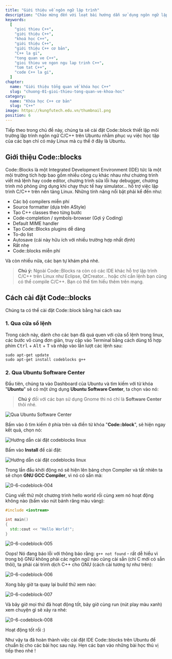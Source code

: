 ```yaml
---
title: "Giới thiệu về ngôn ngữ lập trình"
description: "Chào mừng đến với loạt bài hướng dẫn sử dụng ngôn ngữ lập trình C++! Loạt bài hướng dẫn này được thiết kế cho những người chưa hoặc biết một ít lập trình."
keywords:
  [
    "gioi thieu C++",
    "giới thiệu C++",
    "khoá học C++",
    "giới thiệu C++",
    "giới thiệu C++ cơ bản",
    "C++ la gi",
    "tong quan ve C++",
    "gioi thieu ve ngon ngu lap trinh C++",
    "tom tat C++",
    "code C++ la gi",
  ]
chapter:
  name: "Giới thiệu tổng quan về khóa học C++"
  slug: "chuong-01-gioi-thieu-tong-quan-ve-khoa-hoc"
category:
  name: "Khóa học C++ cơ bản"
  slug: "C++"
image: https://kungfutech.edu.vn/thumbnail.png
position: 6
---
```


Tiếp theo trong chủ đề này, chúng ta sẽ cài đặt Code::block thiết lập môi
trường lập trình ngôn ngữ C/C++ trên Ubuntu nhằm phục vụ việc học tập của các
bạn chỉ có máy Linux mà cụ thể ở đây là Ubuntu.

## Giới thiệu Code::blocks

Code::Blocks là một Integrated Development Environment (IDE) tức là một môi
trường tích hợp bao gồm nhiều công cụ khác nhau như chương trình viết mã
lệnh hay code editor, chương trình sửa lỗi hay debugger, chương trình mô phỏng
ứng dụng khi chạy thực tế hay simulator... hỗ trợ việc lập trình C/C++ trên
nền tảng Linux. Những tính năng nổi bật phải kể đến như:

- Các bộ compilers miễn phí
- Source formatter (dựa trên AStyle)
- Tạo C++ classes theo từng bước
- Code-completion / symbols-browser (Gợi ý Coding)
- Default MIME handler
- Tạo Code::Blocks plugins dễ dàng
- To-do list
- Autosave (cái này hữu ích với nhiều trường hợp nhất định)
- Rất nhẹ
- Code::blocks miễn phí

Và còn nhiều nữa, các bạn tự khám phá nhé.

> **Chú ý:** Ngoài Code::Blocks ra còn có các IDE khác hỗ trợ lập trình C/C++
> trên Linux như Eclipse, QtCreator... hoặc chỉ cần lệnh bạn cũng có thể compile
> C/C++. Bạn có thể tìm hiểu thêm trên mạng.

## Cách cài đặt Code::blocks

Chúng ta có thể cài đặt Code::block bằng hai cách sau

### 1. Qua cửa sổ lệnh

Trong cách này, dành cho các bạn đã quá quen với cửa sổ lệnh trong linux,
các bước vô cùng đơn giản, truy cập vào Terminal bằng cách dùng tổ hợp phím
<kbd>Ctrl</kbd> + <kbd>Alt</kbd> + <kbd>T</kbd> và nhập vào lần lượt các
lệnh sau:

```console
sudo apt-get update
sudo apt-get install codeblocks g++
```

### 2. Qua Ubuntu Software Center

Đầu tiên, chúng ta vào Dashboard của Ubuntu và tìm kiếm với từ khóa
"**Ubuntu**" sẽ có một ứng dụng **Ubuntu Software Center**, ta chọn vào nó:

> **Chú ý** đối với các bạn sử dụng Gnome thì nó chỉ là **Software Center**
> thôi nhé.

![Qua Ubuntu Software Center](https://github.com/techmely/hoc-lap-trinh/assets/29374426/eb8ae7c0-338d-49ae-9999-0e385e1ba9cb)

Bấm vào ô tìm kiếm ở phía trên và điền từ khóa "**Code::block**",
sẽ hiện ngay kết quả, chọn nó:

![Hướng dẫn cài đặt codeblocks linux](https://github.com/techmely/hoc-lap-trinh/assets/29374426/852d8dec-c611-424a-9e9c-86ec2d7e9860)

Bấm vào **Install** để cài đặt:


![Hướng dẫn cài đặt codeblocks linux](https://github.com/techmely/hoc-lap-trinh/assets/29374426/28c9e6a6-40c4-40e9-a074-f02c30414e4b)

Trong lần đầu khởi động nó sẽ hiện lên bảng chọn Compiler và tất nhiên ta sẽ
chọn **GNU GCC Compiler**, vì nó có sẵn mà:

![0-6-codeblock-004](https://github.com/daynhauhoc/cppcoban/assets/88678933/8e59dd31-fb90-4bfe-a0a9-69aeb1e6dac2)

Cùng viết thử một chương trình hello world rồi cùng xem nó hoạt động không nào
(bấm vào nút bánh răng màu vàng):

```cpp
#include <iostream>

int main()
{
  std::cout << "Hello World!";
}
```

![0-6-codeblock-005](https://github.com/daynhauhoc/cppcoban/assets/88678933/02de6f54-85c3-4f2c-bb12-48fed7b70b1f)

Oops! Nó đang báo lỗi với thông báo rằng: `g++ not found` - rất dễ hiểu vì
trong bộ GNU không phải các ngôn ngữ nào cũng cài sẵn (chỉ C mới có sẵn thôi),
ta phải cài trình dịch C++ cho GNU (cách cài tương tự như trên):

![0-6-codeblock-006](https://github.com/daynhauhoc/cppcoban/assets/88678933/30cb4c84-f4fa-4c7a-a319-7b9aafa48ce3)

Xong bây giờ ta quay lại build thử xem nào:

![0-6-codeblock-007](https://github.com/daynhauhoc/cppcoban/assets/88678933/ebdf1e3a-310d-415a-99d8-e2c9bc9e26d7)

Và bây giờ mọi thứ đã hoạt động tốt, bây giờ cùng run (nút play màu xanh)
xem chuyện gì sẽ xảy ra nhé:

![0-6-codeblock-008](https://github.com/daynhauhoc/cppcoban/assets/88678933/4c3f96b8-7268-4263-9584-b672dbc9ecc1)

Hoạt động tốt rồi :)

Như vậy ta đã hoàn thành việc cài đặt IDE Code::blocks trên Ubuntu để chuẩn bị
cho các bài học sau này.
Hẹn các bạn vào những bài học thú vị tiếp theo nhé !

